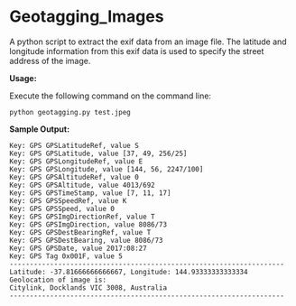 # Geotagging_Images
A python script to extract the exif data from an image file. The latitude and longitude information from this exif data is used to specify the street address of the image. 

**Usage:** 

Execute the following command on the command line:
```{r, engine='bash', count_lines}
python geotagging.py test.jpeg
```

**Sample Output:** 
```
Key: GPS GPSLatitudeRef, value S
Key: GPS GPSLatitude, value [37, 49, 256/25]
Key: GPS GPSLongitudeRef, value E
Key: GPS GPSLongitude, value [144, 56, 2247/100]
Key: GPS GPSAltitudeRef, value 0
Key: GPS GPSAltitude, value 4013/692
Key: GPS GPSTimeStamp, value [7, 11, 17]
Key: GPS GPSSpeedRef, value K
Key: GPS GPSSpeed, value 0
Key: GPS GPSImgDirectionRef, value T
Key: GPS GPSImgDirection, value 8086/73
Key: GPS GPSDestBearingRef, value T
Key: GPS GPSDestBearing, value 8086/73
Key: GPS GPSDate, value 2017:08:27
Key: GPS Tag 0x001F, value 5
--------------------------------------------------------------------
Latitude: -37.81666666666667, Longitude: 144.93333333333334
Geolocation of image is: 
Citylink, Docklands VIC 3008, Australia
--------------------------------------------------------------------

```
